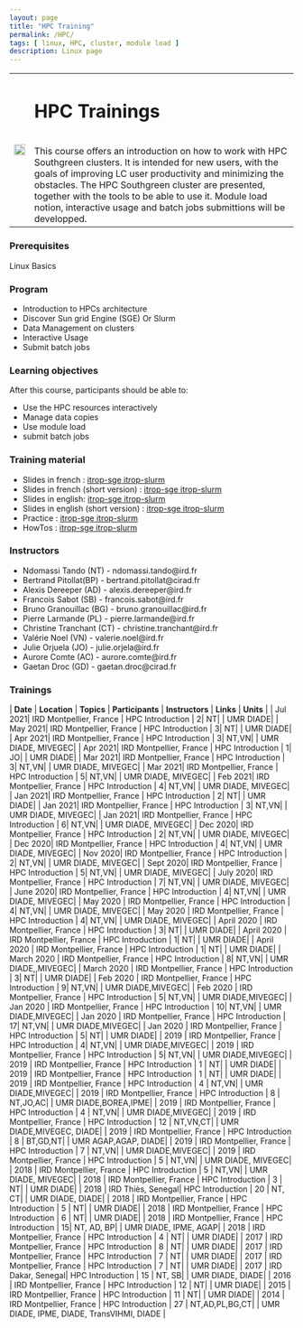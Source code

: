 ```yaml
---
layout: page
title: "HPC Training"
permalink: /HPC/
tags: [ linux, HPC, cluster, module load ]
description: Linux page
---
```

<table class="table-contact">
<tr>
<td><img width="100%" src="{{ site.url }}/images/trainings-hpc.jpeg" alt="" />
</td>
<td>
<h1> HPC Trainings</h1><br />
This course offers an introduction on how to work with  HPC Southgreen clusters. 
It is intended for new users, with the goals of improving LC user productivity and minimizing the obstacles.
The  HPC Southgreen  cluster are presented, together with the tools to be able to use it. 
Module load notion, interactive usage and batch jobs submittions will be developped.
</td>
</tr>
</table>

### Prerequisites
Linux Basics
<div id="colonne1">
<h3>Program</h3>
<ul>
<li> Introduction to HPCs architecture </li>
<li> Discover Sun grid Engine (SGE) Or Slurm </li>
<li> Data Management on clusters</li>
<li> Interactive Usage </li>
<li> Submit batch jobs</li>
</ul>
</div>

<div id="colonne2">
<h3>Learning objectives</h3>
After this course, participants should be able to:
<ul>
<li>Use the HPC resources interactively </li>
<li>Manage data copies</li>
<li>Use module load</li>
<li>submit batch jobs</li>
</ul>
</div>

<div id="colonne3">
<h3>Training material</h3>
<ul>
<li>Slides in french : <a target="_blank" href="{{ site.url }}/files/hpc/HPC_french.pdf">itrop-sge</a><a target="_blank" href="{{ site.url }}/files/hpc/HPC_Slurmfrench.pdf"> itrop-slurm</a></li>
<li>Slides in french (short version) : <a target="_blank" href="{{ site.url }}/files/hpc/HPC_french_short.pdf">itrop-sge</a><a target="_blank" href="{{ site.url }}/files/hpc/HPC_Slurmfrench_short.pdf"> itrop-slurm</a></li>
<li>Slides in english: <a target="_blank" href="{{ site.url }}/files/hpc/HPC_en.pdf">itrop-sge</a><a target="_blank" href="{{ site.url }}/files/hpc/HPCSlurm_en.pdf"> itrop-slurm</a></li>
<li>Slides in english (short version) : <a target="_blank" href="{{ site.url }}/files/hpc/HPC_en_short.pdf">itrop-sge</a><a target="_blank" href="{{ site.url }}/files/hpc/HPCSlurm_en_short.pdf"> itrop-slurm</a></li>
<li>Practice : <a target="_blank" href="{{ site.url }}/hpc/hpcPractice">itrop-sge</a><a target="_blank" href="{{ site.url }}/hpc/hpcSlurmPractice"> itrop-slurm</a></li>
<li>HowTos : <a target="_blank" href="{{ site.url }}/hpc/hpcHowto">itrop-sge</a><a target="_blank" href="https://southgreenplatform.github.io/tutorials//cluster-itrop/hpchowto/"> itrop-slurm</a> </li>
</ul>
</div>

<div id="nextInline" class="clearfix">
<h3>Instructors</h3>
<ul>
    <li>Ndomassi Tando (NT) - ndomassi.tando@ird.fr</li>
    <li>Bertrand Pitollat(BP) - bertrand.pitollat@cirad.fr </li>
    <li>Alexis Dereeper (AD) - alexis.dereeper@ird.fr </li>
    <li>Francois Sabot (SB) - francois.sabot@ird.fr </li>
    <li>Bruno Granouillac (BG) - bruno.granouillac@ird.fr </li>
    <li>Pierre Larmande (PL) - pierre.larmande@ird.fr </li>
    <li>Christine Tranchant (CT) - christine.tranchant@ird.fr </li>
    <li>Valérie Noel (VN) - valerie.noel@ird.fr </li>
    <li>Julie Orjuela (JO) - julie.orjela@ird.fr </li>
    <li>Aurore Comte (AC) - aurore.comte@ird.fr </li>
    <li>Gaetan Droc (GD) - gaetan.droc@cirad.fr </li>
    
</ul>
</div>

### Trainings
 
| **Date** | **Location** | **Topics** | **Participants** | **Instructors** | **Links** | **Units** |
| Jul 2021| IRD Montpellier, France |  HPC Introduction | 2| NT| | UMR DIADE|
| May 2021| IRD Montpellier, France |  HPC Introduction | 3| NT| | UMR DIADE|
| Apr 2021| IRD Montpellier, France |  HPC Introduction | 3| NT,VN| | UMR DIADE, MIVEGEC|
| Apr 2021| IRD Montpellier, France |  HPC Introduction | 1| JO| | UMR DIADE|
| Mar 2021| IRD Montpellier, France |  HPC Introduction | 3| NT,VN| | UMR DIADE, MIVEGEC|
| Mar 2021| IRD Montpellier, France |  HPC Introduction | 5| NT,VN| | UMR DIADE, MIVEGEC|
| Feb 2021| IRD Montpellier, France |  HPC Introduction | 4| NT,VN| | UMR DIADE, MIVEGEC|
| Jan 2021| IRD Montpellier, France |  HPC Introduction | 2| NT| | UMR DIADE|
| Jan 2021| IRD Montpellier, France |  HPC Introduction | 3| NT,VN| | UMR DIADE, MIVEGEC|
| Jan 2021| IRD Montpellier, France |  HPC Introduction | 6| NT,VN| | UMR DIADE, MIVEGEC|
| Dec 2020| IRD Montpellier, France |  HPC Introduction | 2| NT,VN| | UMR DIADE, MIVEGEC|
| Dec 2020| IRD Montpellier, France |  HPC Introduction | 4| NT,VN| | UMR DIADE, MIVEGEC|
| Nov 2020| IRD Montpellier, France |  HPC Introduction | 2| NT,VN| | UMR DIADE, MIVEGEC|
| Sept 2020| IRD Montpellier, France |  HPC Introduction | 5| NT,VN| | UMR DIADE, MIVEGEC|
| July 2020| IRD Montpellier, France |  HPC Introduction | 7| NT,VN| | UMR DIADE, MIVEGEC|
| June 2020| IRD Montpellier, France |  HPC Introduction | 4| NT,VN| | UMR DIADE, MIVEGEC|
| May 2020 | IRD Montpellier, France |  HPC Introduction | 4| NT,VN| | UMR DIADE, MIVEGEC|
| May 2020 | IRD Montpellier, France |  HPC Introduction | 4| NT,VN| | UMR DIADE, MIVEGEC|
| April 2020 | IRD Montpellier, France |  HPC Introduction | 3| NT| | UMR DIADE|
| April 2020 | IRD Montpellier, France |  HPC Introduction | 1| NT| | UMR DIADE|
| April 2020 | IRD Montpellier, France |  HPC Introduction | 1| NT| | UMR DIADE|
| March 2020 | IRD Montpellier, France |  HPC Introduction | 8| NT,VN| | UMR DIADE,,MIVEGEC|
| March 2020 | IRD Montpellier, France |  HPC Introduction | 3| NT| | UMR DIADE|
| Feb 2020 | IRD Montpellier, France |  HPC Introduction | 9| NT,VN| | UMR DIADE,MIVEGEC|
| Feb 2020 | IRD Montpellier, France |  HPC Introduction | 5| NT,VN| | UMR DIADE,MIVEGEC|
| Jan 2020 | IRD Montpellier, France |  HPC Introduction | 10| NT,VN| | UMR DIADE,MIVEGEC|
| Jan 2020 | IRD Montpellier, France |  HPC Introduction | 17| NT,VN| | UMR DIADE,MIVEGEC|
| Jan 2020 | IRD Montpellier, France |  HPC Introduction | 5| NT| | UMR DIADE|
| 2019 | IRD Montpellier, France |  HPC Introduction | 4| NT,VN| | UMR DIADE,MIVEGEC|
| 2019 | IRD Montpellier, France |  HPC Introduction | 5| NT,VN| | UMR DIADE,MIVEGEC|
| 2019 | IRD Montpellier, France |  HPC Introduction | 1 | NT| | UMR DIADE|
| 2019 | IRD Montpellier, France |  HPC Introduction | 1 | NT| | UMR DIADE|
| 2019 | IRD Montpellier, France |  HPC Introduction | 4 | NT,VN| | UMR DIADE,MIVEGEC|
| 2019 | IRD Montpellier, France |  HPC Introduction | 8 | NT,JO,AC| | UMR DIADE,BOREA,IPME|
| 2019 | IRD Montpellier, France |  HPC Introduction | 4 | NT,VN| | UMR DIADE,MIVEGEC|
| 2019 | IRD Montpellier, France |  HPC Introduction | 12 | NT,VN,CT| | UMR DIADE,MIVEGEC, DIADE|
| 2019 | IRD Montpellier, France |  HPC Introduction | 8 | BT,GD,NT| | UMR AGAP,AGAP, DIADE|
| 2019 | IRD Montpellier, France |  HPC Introduction | 7 | NT,VN| | UMR DIADE,MIVEGEC|
| 2019 | IRD Montpellier, France |  HPC Introduction | 5 | NT,VN| | UMR DIADE, MIVEGEC|
| 2018 | IRD Montpellier, France |  HPC Introduction | 5 | NT,VN| | UMR DIADE, MIVEGEC|
| 2018 | IRD Montpellier, France |  HPC Introduction | 3 | NT| | UMR DIADE|
| 2018 | IRD Thiès, Senegal|  HPC Introduction | 20 | NT, CT| | UMR DIADE, DIADE|
| 2018 | IRD Montpellier, France |  HPC Introduction | 5 | NT| | UMR DIADE|
| 2018 | IRD Montpellier, France |  HPC Introduction | 6 | NT| | UMR DIADE|
| 2018 | IRD Montpellier, France |  HPC Introduction | 15| NT, AD, BP| | UMR DIADE, IPME, AGAP|
| 2018 | IRD Montpellier, France |  HPC Introduction | 4 | NT| | UMR DIADE|
| 2017 | IRD Montpellier, France |  HPC Introduction | 8 | NT| | UMR DIADE|
| 2017 | IRD Montpellier, France |  HPC Introduction | 7 | NT| | UMR DIADE|
| 2017 | IRD Montpellier, France |  HPC Introduction | 7 | NT| | UMR DIADE|
| 2017 | IRD Dakar, Senegal|  HPC Introduction | 15 | NT, SB| | UMR DIADE, DIADE|
| 2016 | IRD Montpellier, France |  HPC Introduction | 12 | NT| | UMR DIADE|
| 2015 | IRD Montpellier, France |  HPC Introduction | 11 | NT| | UMR DIADE|
| 2014 | IRD Montpellier, France |  HPC Introduction | 27 | NT,AD,PL,BG,CT| | UMR DIADE, IPME, DIADE, TransVIHMI, DIADE |


